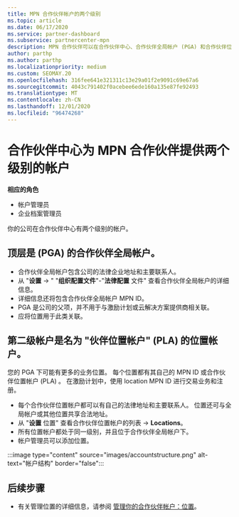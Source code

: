 ```yaml
---
title: MPN 合作伙伴帐户的两个级别
ms.topic: article
ms.date: 06/17/2020
ms.service: partner-dashboard
ms.subservice: partnercenter-mpn
description: MPN 合作伙伴可以在合作伙伴中心、合作伙伴全局帐户 (PGA) 和合作伙伴位置帐户 (PLA) 了解两个级别的帐户。
author: parthp
ms.author: parthp
ms.localizationpriority: medium
ms.custom: SEOMAY.20
ms.openlocfilehash: 316fee641e321311c13e29a01f2e9091c69e67a6
ms.sourcegitcommit: 4043c791402f0acebee6ede160a135e87fe92493
ms.translationtype: MT
ms.contentlocale: zh-CN
ms.lasthandoff: 12/01/2020
ms.locfileid: "96474268"
---
```

# <a name="partner-center-has-two-levels-of-accounts-for-mpn-partners"></a>合作伙伴中心为 MPN 合作伙伴提供两个级别的帐户


**相应的角色**

- 帐户管理员
- 企业档案管理员


你的公司在合作伙伴中心有两个级别的帐户。

## <a name="the-top-level-is-the-partner-global-account-pga"></a>顶层是 (PGA) 的合作伙伴全局帐户。

- 合作伙伴全局帐户包含公司的法律企业地址和主要联系人。 
- 从 "**设置**  ->  " "**组织配置文件**"-"**法律配置** 文件" 查看合作伙伴全局帐户的详细信息。
- 详细信息还将包含合作伙伴全局帐户 MPN ID。 
- PGA 是公司的父项，并不用于与激励计划或云解决方案提供商相关联。 
- 应将位置用于此类关联。

## <a name="the-second-level-account-is-the-location-account-called-partner-location-account-pla"></a>第二级帐户是名为 "伙伴位置帐户" (PLA) 的位置帐户。

您的 PGA 下可能有更多的业务位置。 每个位置都有其自己的 MPN ID 或合作伙伴位置帐户 (PLA) 。 在激励计划中，使用 location MPN ID 进行交易业务和注册。

- 每个合作伙伴位置帐户都可以有自己的法律地址和主要联系人。 位置还可与全局帐户或其他位置共享合法地址。
- 从 "**设置** 位置" 查看合作伙伴位置帐户的列表  ->  **Locations**。
- 所有位置帐户都处于同一级别，并且位于合作伙伴全局帐户下。
- 帐户管理员可以添加位置。

:::image type="content" source="images/accountstructure.png" alt-text="帐户结构" border="false":::

## <a name="next-steps"></a>后续步骤

- 有关管理位置的详细信息，请参阅 [管理你的合作伙伴帐户：位置](manage-locations.md)。
